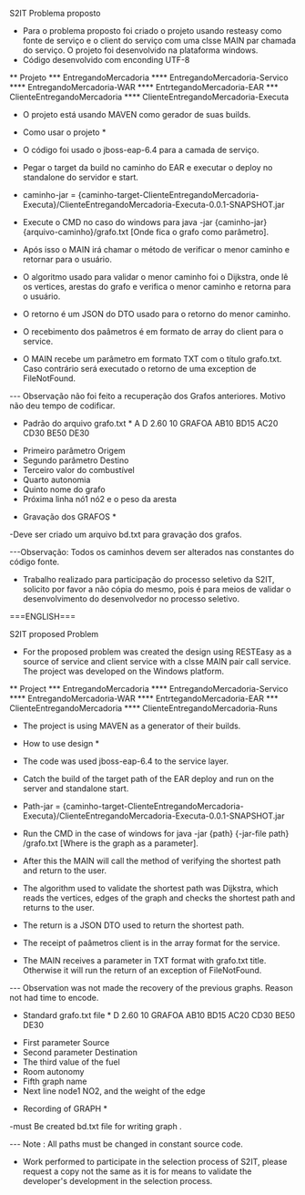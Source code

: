 S2IT Problema proposto

- Para o problema proposto foi criado o projeto usando resteasy como fonte de serviço e o client do serviço com uma clsse MAIN par chamada do serviço. O projeto foi desenvolvido na plataforma windows.
- Código desenvolvido com enconding UTF-8

** Projeto
*** EntregandoMercadoria
**** EntregandoMercadoria-Servico
**** EntregandoMercadoria-WAR
**** EntrtegandoMercadoria-EAR
*** ClienteEntregandoMercadoria
**** ClienteEntregandoMercadoria-Executa

- O projeto está usando MAVEN como gerador de suas builds.

* Como usar o projeto *

- O código foi usado o jboss-eap-6.4 para a camada de serviço.
- Pegar o target da build no caminho do EAR e executar o deploy no standalone do servidor e start.

- caminho-jar = {caminho-target-ClienteEntregandoMercadoria-Executa}/ClienteEntregandoMercadoria-Executa-0.0.1-SNAPSHOT.jar
- Execute o CMD no caso do windows para java -jar {caminho-jar} {arquivo-caminho}/grafo.txt [Onde fica o grafo como parâmetro].
- Após isso o MAIN irá chamar o método de verificar o menor caminho e retornar para o usuário.
- O algoritmo usado para validar o menor caminho foi o Dijkstra, onde lê os vertices, arestas do grafo e verifica o menor caminho e retorna para o usuário.
- O retorno é um JSON do DTO usado para o retorno do menor caminho.
- O recebimento dos paâmetros é em formato de array  do client para o service.
- O MAIN recebe um parâmetro em formato TXT com o título grafo.txt. Caso contrário será executado o retorno de uma exception de FileNotFound.

--- Observação não foi feito a recuperação dos Grafos anteriores. Motivo não deu tempo de codificar.

* Padrão do arquivo grafo.txt *
A D 2.60 10 GRAFOA
AB10
BD15
AC20
CD30
BE50
DE30

- Primeiro parâmetro Origem
- Segundo parâmetro Destino
- Terceiro valor do combustível
- Quarto autonomia
- Quinto nome do grafo
- Próxima linha nó1 nó2 e o peso da aresta

* Gravação dos GRAFOS *

-Deve ser criado um arquivo bd.txt para gravação dos grafos.

---Observação: Todos os caminhos devem ser alterados nas constantes do código fonte.

- Trabalho realizado para participação do processo seletivo da S2IT, solicito por favor a não cópia do mesmo, pois é para meios de validar o desenvolvimento do desenvolvedor no processo seletivo.

===ENGLISH===

S2IT proposed Problem

- For the proposed problem was created the design using RESTEasy as a source of service and client service with a clsse MAIN pair call service. The project was developed on the Windows platform.

** Project
*** EntregandoMercadoria
**** EntregandoMercadoria-Servico
**** EntregandoMercadoria-WAR
**** EntrtegandoMercadoria-EAR
*** ClienteEntregandoMercadoria
**** ClienteEntregandoMercadoria-Runs

- The project is using MAVEN as a generator of their builds.

* How to use design *

- The code was used jboss-eap-6.4 to the service layer.
- Catch the build of the target path of the EAR deploy and run on the server and standalone start.

- Path-jar = {caminho-target-ClienteEntregandoMercadoria-Executa}/ClienteEntregandoMercadoria-Executa-0.0.1-SNAPSHOT.jar
- Run the CMD in the case of windows for java -jar {path} {-jar-file path} /grafo.txt [Where is the graph as a parameter].
- After this the MAIN will call the method of verifying the shortest path and return to the user.
- The algorithm used to validate the shortest path was Dijkstra, which reads the vertices, edges of the graph and checks the shortest path and returns to the user.
- The return is a JSON DTO used to return the shortest path.
- The receipt of paâmetros client is in the array format for the service.
- The MAIN receives a parameter in TXT format with grafo.txt title. Otherwise it will run the return of an exception of FileNotFound.

--- Observation was not made the recovery of the previous graphs. Reason not had time to encode.

* Standard grafo.txt file *
D 2.60 10 GRAFOA
AB10
BD15
AC20
CD30
BE50
DE30

- First parameter Source
- Second parameter Destination
- The third value of the fuel
- Room autonomy
- Fifth graph name
- Next line node1 NO2, and the weight of the edge

* Recording of GRAPH *

-must Be created bd.txt file for writing graph .

--- Note : All paths must be changed in constant source code.

- Work performed to participate in the selection process of S2IT, please request a copy not the same as it is for means to validate the developer's development in the selection process.
